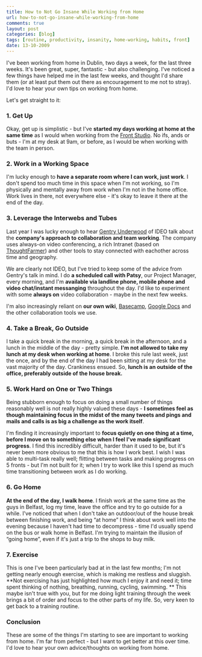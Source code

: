 ```yaml
---
title: How to Not Go Insane While Working from Home
url: how-to-not-go-insane-while-working-from-home
comments: true
layout: post
categories: [blog]
tags: [routine, productivity, insanity, home-working, habits, front]
date: 13-10-2009
---
```

<p class="intro">I've been working from home in Dublin, two days a week, for the last three weeks. It's been great, super, fantastic - but also challenging. I've noticed a few things have helped me in the last few weeks, and thought I'd share them (or at least put them out there as encouragement to me not to stray). I'd love to hear your own tips on working from home.</p>
Let's get straight to it:

### 1. Get Up
Okay, get up is simplistic - but I've **started my days working at home at the same time** as I would when working from the <a href="http://www.flickr.com/photos/designbyfront/1551995720/">Front Studio</a>. No ifs, ands or buts - I'm at my desk at 9am, or before, as I would be when working with the team in person. 

### 2. Work in a Working Space
I'm lucky enough to **have a separate room where I can work, just work**. I don't spend too much time in this space when I'm not working, so I'm physically and mentally away from work when I'm not in the home office. Work lives in there, not everywhere else - it's okay to leave it there at the end of the day.

### 3. Leverage the Interwebs and Tubes
Last year I was lucky enough to hear <a href="http://www.ideo.com/thinking/voice/gentry-underwood">Gentry Underwood</a> of IDEO talk about the **company's approach to collaboration and team working**. The company uses always-on video conferencing, a rich Intranet (based on <a href="http://www.thoughtfarmer.com/">ThoughtFarmer</a>) and other tools to stay connected with eachother across time and geography. 

We are clearly not IDEO, but I've tried to keep some of the advice from Gentry's talk in mind. I do **a scheduled call with Patsy**, our Project Manager, every morning, and I'm **available via landline phone, mobile phone and video chat/instant messanging** throughout the day. I'd like to experiment with some **always on** video collaboration - maybe in the next few weeks.

I'm also increasingly reliant on **our own wiki**, <a href="http://basecamphq.com">Basecamp</a>, <a href="http://www.google.com/docs">Google Docs</a> and the other collaboration tools we use.

### 4. Take a Break, Go Outside
I take a quick break in the morning, a quick break in the afternoon, and a lunch in the middle of the day - pretty simple. **I'm not allowed to take my lunch at my desk when working at home**. I broke this rule last week, just the once, and by the end of the day I had been sitting at my desk for the vast majority of the day. Crankiness ensued. So, **lunch is an outside of the office, preferably outside of the house break.** 

### 5. Work Hard on One or Two Things
Being stubborn enough to focus on doing a small number of things reasonably well is not really highly valued these days - **I sometimes feel as though maintaining focus in the midst of the many tweets and pings and mails and calls is as big a challenge as the work itself**. 

I'm finding it increasingly important to **focus quietly on one thing at a time, before I move on to something else when I feel I've made significant progress**. I find this incredibly difficult, harder than it used to be, but it's never been more obvious to me that this is how I work best. I wish I was able to multi-task really well; flitting between tasks and making progress on 5 fronts - but I'm not built for it; when I try to work like this I spend as much time transitioning between work as I do working.

### 6. Go Home
**At the end of the day, I walk home**. I finish work at the same time as the guys in Belfast, log my time, leave the office and try to go outside for a while. I've noticed that when I don't take an outdoor/out of the house break between finishing work, and being &#8220;at home&#8221; I think about work well into the evening because I haven't had time to decompress - time I'd usually spend on the bus or walk home in Belfast. I'm trying to maintain the illusion of &#8220;going home&#8221;, even if it's just a trip to the shops to buy milk.

### 7. Exercise
This is one I've been particularly bad at in the last few months; I'm not getting nearly enough exercise, which is making me restless and sluggish. **Not exercising has just highlighted how much I enjoy it and need it; time spent thinking of nothing, breathing, running, cycling, swimming. ** This maybe isn't true with you, but for me doing light training through the week brings a bit of order and focus to the other parts of my life. So, very keen to get back to a training routine.

### Conclusion
These are some of the things I'm starting to see are important to working from home. I'm far from perfect - but I want to get better at this over time. I'd love to hear your own advice/thoughts on working from home. 


